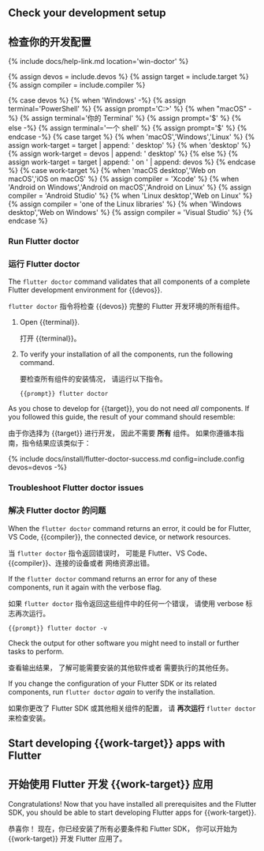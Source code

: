 
## Check your development setup

## 检查你的开发配置

{% include docs/help-link.md location='win-doctor' %}

{% assign devos = include.devos %}
{% assign target = include.target %}
{% assign compiler = include.compiler %}

{% case devos %}
{% when 'Windows' -%}
   {% assign terminal='PowerShell' %}
   {% assign prompt='C:\>' %}
{% when "macOS" -%}
   {% assign terminal='你的 Terminal' %}
   {% assign prompt='$' %}
{% else -%}
   {% assign terminal='一个 shell' %}
   {% assign prompt='$' %}
{% endcase -%}
{% case target %}
{% when 'macOS','Windows','Linux' %}
{% assign work-target = target | append: ' desktop' %}
{% when 'desktop' %}
{% assign work-target = devos | append: ' desktop' %}
{% else %}
{% assign work-target = target | append: ' on ' | append: devos %}
{% endcase %}
{% case work-target %}
{% when 'macOS desktop','Web on macOS','iOS on macOS' %}
{% assign compiler = 'Xcode' %}
{% when 'Android on Windows','Android on macOS','Android on Linux' %}
{% assign compiler = 'Android Studio' %}
{% when 'Linux desktop','Web on Linux' %}
{% assign compiler = 'one of the Linux libraries' %}
{% when 'Windows desktop','Web on Windows' %}
{% assign compiler = 'Visual Studio' %}
{% endcase %}

### Run Flutter doctor

### 运行 Flutter doctor

The `flutter doctor` command validates that all components of a
complete Flutter development environment for {{devos}}.

`flutter doctor` 指令将检查 {{devos}} 完整的 
Flutter 开发环境的所有组件。

1. Open {{terminal}}.

   打开 {{terminal}}。

1. To verify your installation of all the components,
   run the following command.

   要检查所有组件的安装情况，
   请运行以下指令。

   ```console
   {{prompt}} flutter doctor
   ```

As you chose to develop for {{target}},
you do not need _all_ components.
If you followed this guide, the result of your command should resemble:

由于你选择为 {{target}} 进行开发，
因此不需要 **所有** 组件。
如果你遵循本指南，指令结果应该类似于：

{% include docs/install/flutter-doctor-success.md config=include.config devos=devos -%}

### Troubleshoot Flutter doctor issues

### 解决 Flutter doctor 的问题 

When the `flutter doctor` command returns an error, it could be for Flutter,
VS Code, {{compiler}}, the connected device, or network resources.

当 `flutter doctor` 指令返回错误时，
可能是 Flutter、VS Code、{{compiler}}、连接的设备或者
网络资源出错。

If the `flutter doctor` command returns an error for any of these components,
run it again with the verbose flag.

如果 `flutter doctor` 指令返回这些组件中的任何一个错误，
请使用 verbose 标志再次运行。

```console
{{prompt}} flutter doctor -v
```

Check the output for other software you might need to install
or further tasks to perform.

查看输出结果，
了解可能需要安装的其他软件或者
需要执行的其他任务。

If you change the configuration of your Flutter SDK or its related components,
run `flutter doctor` _again_ to verify the installation.

如果你更改了 Flutter SDK 或其他相关组件的配置，
请 **再次运行** `flutter doctor` 来检查安装。

## Start developing {{work-target}} apps with Flutter

## 开始使用 Flutter 开发 {{work-target}} 应用

Congratulations!
Now that you have installed all prerequisites and the Flutter SDK,
you should be able to start developing Flutter apps for
{{work-target}}.

恭喜你！
现在，你已经安装了所有必要条件和 Flutter SDK，
你可以开始为 {{work-target}} 开发 Flutter 应用了。
